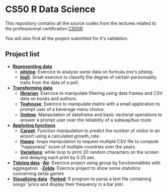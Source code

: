 # CS50 R Data Science
This repository contains all the source codes from the lectures related to the professionnal certification [CS50R](https://www.edx.org/certificates/professional-certificate/harvardx-computer-science-for-data-science?index=product&queryId=acc1ffa01656b811ef498ff39e1f6695&position=4)

You will also find all the project submitted for it's validation.

## Project list
- [**Representing data**](representing_data)
    - [**pitstop**](representing_data/pitstop): Exercice to analyse some data on formula one's pitstop.
    - [**big5**](representing_data/big5): Small exercice to classify the degree of certain personnality traits from the data of a poll.
- [**Transforming data**](transforming_data)
    - [**librarian**](transforming_data/librarian): Exercice to manipulate filtering using data frames and CSV data on books and authors.
    - [**Teahouse**](transforming_data/teahouse): Exercice to manipulate matrix with a small application to prompt user of a beverage menu choice.
    - [**Ontime**](transforming_data/ontime): Manipulation of dataframe and basic vectorial operations to answer a prompt user over the reliability of a subway/bus route.
- [**Applyting functions**](applying_functions)
    - [**Carpet**](applying_functions/carpet): Function manipulation to predict the number of visitor in an airport using a calculated growth_rate.
    - [**Happy**](applying_functions/happy): loops manipulation to request multiple CSV file to compute "happyness" score of multiple countries over the years.
    - [**Variations**](applying_functions/variaitons): while loop to print 20 random characters on the screen and delaying each print by 0.25 sec. 
- [**Tidying data**](tidying_data/)
    -[**Air**](tidying_data/air/): Exercice project using group by functionnalities with aggregation.
    -[**Zelda**](tidying_data/zelda/): Exercice project to show some statistics concerning zelda games
- [**Visualizing data**](visualizing_data/)
    -[**Parked**](visualizing_data/): R program to parse a text file containing songs' lyrics and display their frequency in a bar plot.
